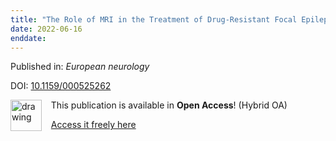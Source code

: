 ```yaml
---
title: "The Role of MRI in the Treatment of Drug-Resistant Focal Epilepsy."
date: 2022-06-16
enddate:
---
```


Published in: *European neurology*

DOI: [10.1159/000525262](https://doi.org/10.1159/000525262)

<img src="https://upload.wikimedia.org/wikipedia/commons/thumb/7/77/Open_Access_logo_PLoS_transparent.svg/800px-Open_Access_logo_PLoS_transparent.svg.png" alt="drawing" width="50" align="left"/> &nbsp;&nbsp;&nbsp;This publication is available in **Open Access**! (Hybrid OA)

&nbsp;&nbsp;&nbsp;[Access it freely here](https://www.karger.com/Article/Pdf/525262
)

